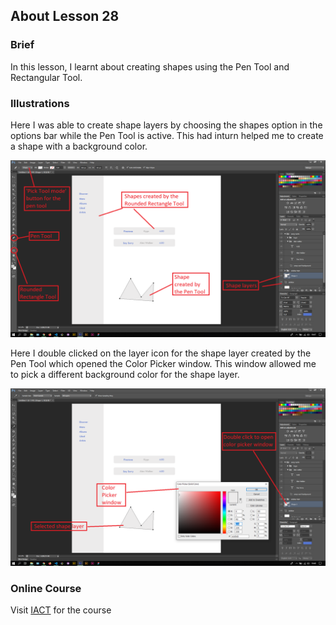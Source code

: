 ## About Lesson 28

### Brief
In this lesson, I learnt about creating shapes using the Pen Tool and Rectangular Tool. 

### Illustrations
Here I was able to create shape layers by choosing the shapes option in the options bar while the Pen Tool is active. This had inturn helped me to create a shape with a background color.

![Illustration Example](../assets/images/illustration42.png)

Here I double clicked on the layer icon for the shape layer created by the Pen Tool which opened the Color Picker window. This window allowed me to pick a different background color for the shape layer.

![Illustration Example](../assets/images/illustration43.png)

### Online Course
Visit [IACT](https://iact.ie) for the course